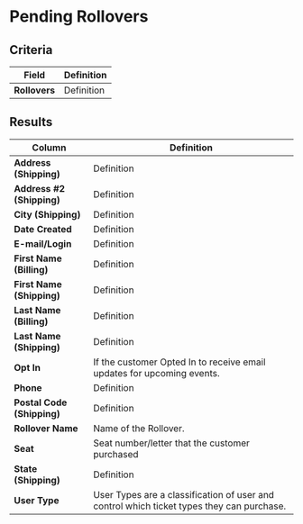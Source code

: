 # Pending Rollovers

## Criteria

| **Field** | **Definition** |
| --- | --- |
| **Rollovers** | Definition |

## Results

| **Column** | **Definition** |
| --- | --- |
| **Address \(Shipping\)** | Definition |
| **Address \#2 \(Shipping\)** | Definition |
| **City \(Shipping\)** | Definition |
| **Date Created** | Definition |
| **E-mail/Login** | Definition |
| **First Name \(Billing\)** | Definition |
| **First Name \(Shipping\)** | Definition |
| **Last Name \(Billing\)** | Definition |
| **Last Name \(Shipping\)** | Definition |
| **Opt In** | If the customer Opted In to receive email updates for upcoming events. |
| **Phone** | Definition |
| **Postal Code \(Shipping\)** | Definition |
| **Rollover Name** | Name of the Rollover. |
| **Seat** | Seat number/letter that the customer purchased |
| **State \(Shipping\)** | Definition |
| **User Type** | User Types are a classification of user and control which ticket types they can purchase. |

